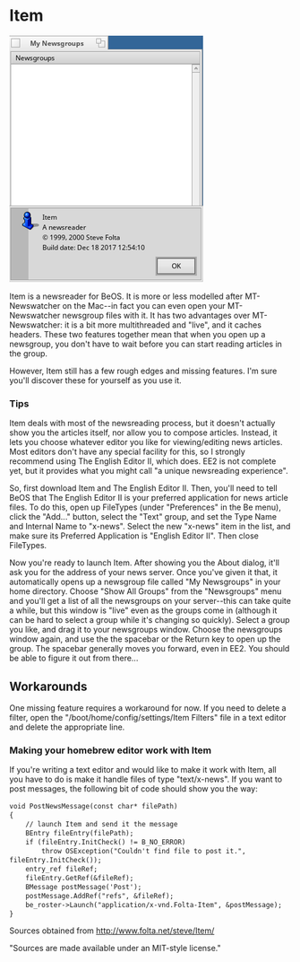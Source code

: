 Item
==============================

![Screen](Item.png)

Item is a newsreader for BeOS. It is more or less modelled after MT-Newswatcher on the Mac--in
fact you can even open your MT-Newswatcher newsgroup files with it. It has two advantages
over MT-Newswatcher: it is a bit more multithreaded and "live", and it caches headers.
These two features together mean that when you open up a newsgroup, you don't have to wait before
you can start reading articles in the group.

However, Item still has a few rough edges and missing features. I'm sure you'll
discover these for yourself as you use it.

### Tips
Item deals with most of the newsreading process, but it doesn't actually show you the articles itself,
nor allow you to compose articles. Instead, it lets you choose whatever editor you like for
viewing/editing news articles. Most editors don't have any special facility for this,
so I strongly recommend using The English Editor II, which does. EE2 is not complete yet,
but it provides what you might call "a unique newsreading experience".

So, first download Item and The English Editor II. Then, you'll need to tell BeOS that
The English Editor II is your preferred application for news article files. To do this,
open up FileTypes (under "Preferences" in the Be menu), click the "Add..." button,
select the "Text" group, and set the Type Name and Internal Name to "x-news". Select
the new "x-news" item in the list, and make sure its Preferred Application is
"English Editor II". Then close FileTypes.

Now you're ready to launch Item. After showing you the About dialog,
it'll ask you for the address of your news server. Once you've given it that,
it automatically opens up a newsgroup file called "My Newsgroups" in your home directory.
Choose "Show All Groups" from the "Newsgroups" menu and you'll get a list of all the
newsgroups on your server--this can take quite a while, but this window is "live"
even as the groups come in (although it can be hard to select a group while it's
changing so quickly). Select a group you like, and drag it to your newsgroups window.
Choose the newsgroups window again, and use the the spacebar or the Return key to open
up the group. The spacebar generally moves you forward, even in EE2. You
should be able to figure it out from there...

## Workarounds

One missing feature requires a workaround for now. If you need to delete a
filter, open the "/boot/home/config/settings/Item Filters" file in a text
editor and delete the appropriate line.

### Making your homebrew editor work with Item
If you're writing a text editor and would like to make it work with Item, all you have to do is make it handle files of type "text/x-news". If you want to post messages, the following bit of code should show you the way:

    void PostNewsMessage(const char* filePath)
    {
    	// launch Item and send it the message
    	BEntry fileEntry(filePath);
    	if (fileEntry.InitCheck() != B_NO_ERROR)
    		throw OSException("Couldn't find file to post it.", fileEntry.InitCheck());
    	entry_ref fileRef;
    	fileEntry.GetRef(&fileRef);
    	BMessage postMessage('Post');
    	postMessage.AddRef("refs", &fileRef);
    	be_roster->Launch("application/x-vnd.Folta-Item", &postMessage);
    }

Sources obtained from http://www.folta.net/steve/Item/

"Sources are made available under an MIT-style license."
